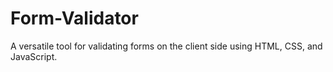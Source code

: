 # Form-Validator
A versatile tool for validating forms on the client side using HTML, CSS, and JavaScript.
